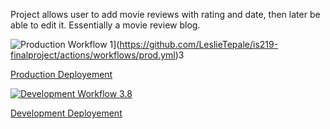 Project allows user to add movie reviews with rating and date, then later be 
able to edit it. Essentially a movie review blog. 

![Production Workflow 1](https://github.com/LeslieTepale/is219-finalproject/actions/workflows/prod.yml/badge.svg)](https://github.com/LeslieTepale/is219-finalproject/actions/workflows/prod.yml)3

[Production Deployement](https://leslie-is219-p4prod.herokuapp.com/)

[![Development Workflow 3.8](https://github.com/LeslieTepale/is219-finalproject/actions/workflows/dev.yml/badge.svg)](https://github.com/LeslieTepale/is219-finalproject/actions/workflows/dev.yml)

[Development Deployement](https://leslie-is219-p4dev.herokuapp.com/)

